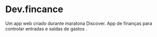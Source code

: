 # Dev.fincance
Um app web criado durante maratona Discover. App de finanças para controlar entradas e saídas de gastos . 
